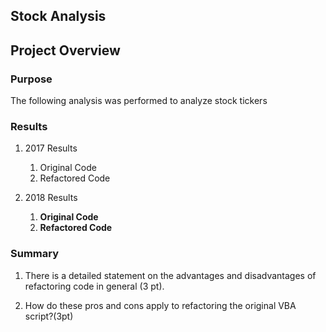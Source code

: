 ## Stock Analysis

## Project Overview

### Purpose
The following analysis was performed to analyze stock tickers

### Results

1. 2017 Results
   1. Original Code
   1. Refactored Code

2. 2018 Results
   1. **Original Code**
   1. **Refactored Code**


### Summary

1. There is a detailed statement on the advantages and disadvantages of refactoring code in general (3 pt).
  
2. How do these pros and cons apply to refactoring the original VBA script?(3pt)
